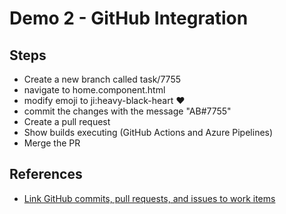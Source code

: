 # Demo 2 - GitHub Integration

## Steps

- Create a new branch called task/7755
- navigate to home.component.html
- modify emoji to ji:heavy-black-heart &#x2764;
- commit the changes with the message "AB#7755"
- Create a pull request
- Show builds executing (GitHub Actions and Azure Pipelines)
- Merge the PR

## References

- [Link GitHub commits, pull requests, and issues to work items](https://docs.microsoft.com/en-us/azure/devops/boards/github/link-to-from-github?view=azure-devops)